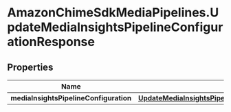 # AmazonChimeSdkMediaPipelines.UpdateMediaInsightsPipelineConfigurationResponse

## Properties

Name | Type | Description | Notes
------------ | ------------- | ------------- | -------------
**mediaInsightsPipelineConfiguration** | [**UpdateMediaInsightsPipelineConfigurationResponseMediaInsightsPipelineConfiguration**](UpdateMediaInsightsPipelineConfigurationResponseMediaInsightsPipelineConfiguration.md) |  | [optional] 



